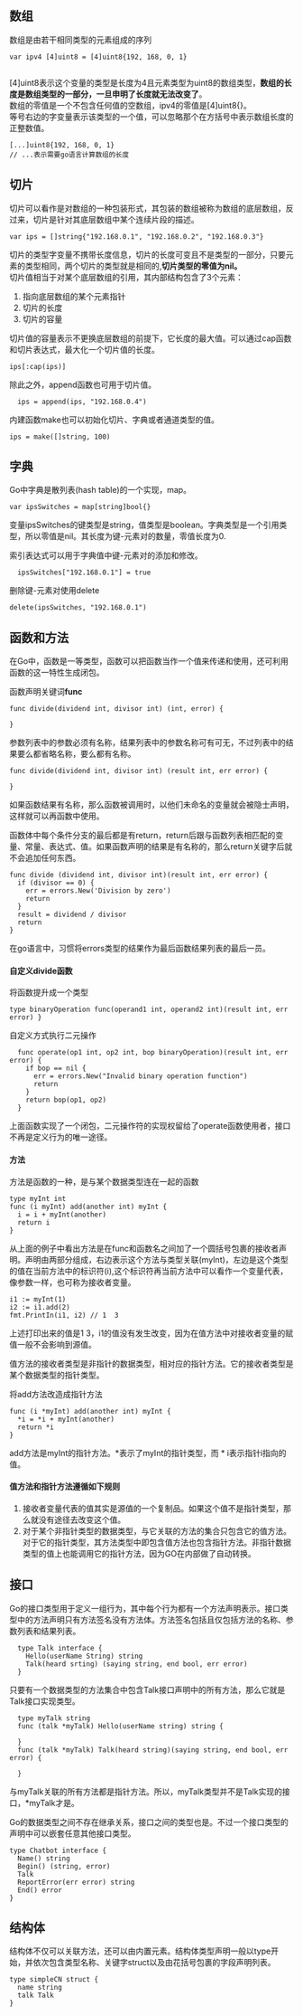 ## 数组
数组是由若干相同类型的元素组成的序列
```
var ipv4 [4]uint8 = [4]uint8{192, 168, 0, 1}
          
```
[4]uint8表示这个变量的类型是长度为4且元素类型为uint8的数组类型，**数组的长度是数组类型的一部分，一旦申明了长度就无法改变了**。<br>
数组的零值是一个不包含任何值的空数组，ipv4的零值是[4]uint8{}。<br>
等号右边的字变量表示该类型的一个值，可以忽略那个在方括号中表示数组长度的正整数值。
```
[...]uint8{192, 168, 0, 1}
// ...表示需要go语言计算数组的长度
```
## 切片
切片可以看作是对数组的一种包装形式，其包装的数组被称为数组的底层数组，反过来，切片是针对其底层数组中某个连续片段的描述。
```
var ips = []string{"192.168.0.1", "192.168.0.2", "192.168.0.3"}
```
切片的类型字变量不携带长度信息，切片的长度可变且不是类型的一部分，只要元素的类型相同，两个切片的类型就是相同的,**切片类型的零值为nil。**<br>
切片值相当于对某个底层数组的引用，其内部结构包含了3个元素：
1. 指向底层数组的某个元素指针
2. 切片的长度
3. 切片的容量

切片值的容量表示不更换底层数组的前提下，它长度的最大值。可以通过cap函数和切片表达式，最大化一个切片值的长度。
```
ips[:cap(ips)]
```
除此之外，append函数也可用于切片值。
```
  ips = append(ips, "192.168.0.4")
```
内建函数make也可以初始化切片、字典或者通道类型的值。
```
ips = make([]string, 100)
```
## 字典
Go中字典是散列表(hash table)的一个实现，map。
```
var ipsSwitches = map[string]bool{}
```
变量ipsSwitches的键类型是string，值类型是boolean。字典类型是一个引用类型，所以零值是nil。其长度为键-元素对的数量，零值长度为0.

索引表达式可以用于字典值中键-元素对的添加和修改。
```
  ipsSwitches["192.168.0.1"] = true
```

删除键-元素对使用delete
```
delete(ipsSwitches, "192.168.0.1")
```

## 函数和方法
在Go中，函数是一等类型，函数可以把函数当作一个值来传递和使用，还可利用函数的这一特性生成闭包。

函数声明关键词**func**
```
func divide(dividend int, divisor int) (int, error) {
  
}
```
参数列表中的参数必须有名称，结果列表中的参数名称可有可无，不过列表中的结果要么都省略名称，要么都有名称。
```
func divide(dividend int, divisor int) (result int, err error) {
  
}
```
如果函数结果有名称，那么函数被调用时，以他们未命名的变量就会被隐士声明，这样就可以再函数中使用。

函数体中每个条件分支的最后都是有return，return后跟与函数列表相匹配的变量、常量、表达式、值。如果函数声明的结果是有名称的，那么return关键字后就不会追加任何东西。
```
func divide (dividend int, divisor int)(result int, err error) {
  if (divisor == 0) {
    err = errors.New('Division by zero')
    return
  }
  result = dividend / divisor
  return
}
```
在go语言中，习惯将errors类型的结果作为最后函数结果列表的最后一员。

#### 自定义divide函数
将函数提升成一个类型
```
type binaryOperation func(operand1 int, operand2 int)(result int, err error) }
```
自定义方式执行二元操作
```
  func operate(op1 int, op2 int, bop binaryOperation)(result int, err error) {
    if bop == nil {
      err = errors.New("Invalid binary operation function")
      return
    }
    return bop(op1, op2)
  }
```
上面函数实现了一个闭包，二元操作符的实现权留给了operate函数使用者，接口不再是定义行为的唯一途径。

#### 方法
方法是函数的一种，是与某个数据类型连在一起的函数
```
type myInt int
func (i myInt) add(another int) myInt {
  i = i + myInt(another)
  return i
}
```
从上面的例子中看出方法是在func和函数名之间加了一个圆括号包裹的接收者声明。声明由两部分组成，右边表示这个方法与类型关联(myInt)，左边是这个类型的值在当前方法中的标识符(i),这个标识符再当前方法中可以看作一个变量代表，像参数一样，也可称为接收者变量。
```
i1 := myInt(1)
i2 := i1.add(2)
fmt.PrintIn(i1, i2) // 1  3
```
上述打印出来的值是1 3，i1的值没有发生改变，因为在值方法中对接收者变量的赋值一般不会影响到源值。

值方法的接收者类型是非指针的数据类型，相对应的指针方法。它的接收者类型是某个数据类型的指针类型。

将add方法改造成指针方法
```
func (i *myInt) add(another int) myInt {
  *i = *i + myInt(another)
  return *i
}
```
add方法是myInt的指针方法。*表示了myInt的指针类型，而 * i表示指针i指向的值。

#### 值方法和指针方法遵循如下规则
1. 接收者变量代表的值其实是源值的一个复制品。如果这个值不是指针类型，那么就没有途径去改变这个值。
2. 对于某个非指针类型的数据类型，与它关联的方法的集合只包含它的值方法。对于它的指针类型，其方法类型中即包含值方法也包含指针方法。非指针数据类型的值上也能调用它的指针方法，因为GO在内部做了自动转换。

## 接口
Go的接口类型用于定义一组行为，其中每个行为都有一个方法声明表示。接口类型中的方法声明只有方法签名没有方法体。方法签名包括且仅包括方法的名称、参数列表和结果列表。
```
  type Talk interface {
    Hello(userName String) string
    Talk(heard srting) (saying string, end bool, err error)
  }
```
只要有一个数据类型的方法集合中包含Talk接口声明中的所有方法，那么它就是Talk接口实现类型。
```
  type myTalk string
  func (talk *myTalk) Hello(userName string) string {

  }
  func (talk *myTalk) Talk(heard string)(saying string, end bool, err error) {
    
  }
```
与myTalk关联的所有方法都是指针方法。所以，myTalk类型并不是Talk实现的接口，*myTalk才是。

Go的数据类型之间不存在继承关系，接口之间的类型也是。不过一个接口类型的声明中可以嵌套任意其他接口类型。
```
type Chatbot interface {
  Name() string
  Begin() (string, error)
  Talk
  ReportError(err error) string
  End() error
}
```

## 结构体
结构体不仅可以关联方法，还可以由内置元素。结构体类型声明一般以type开始，并依次包含类型名称、关键字struct以及由花括号包裹的字段声明列表。
```
type simpleCN struct {
  name string
  talk Talk
}
```

